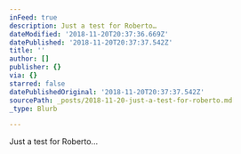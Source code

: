 ```yaml
---
inFeed: true
description: Just a test for Roberto…
dateModified: '2018-11-20T20:37:36.669Z'
datePublished: '2018-11-20T20:37:37.542Z'
title: ''
author: []
publisher: {}
via: {}
starred: false
datePublishedOriginal: '2018-11-20T20:37:37.542Z'
sourcePath: _posts/2018-11-20-just-a-test-for-roberto.md
_type: Blurb

---
```

Just a test for Roberto...